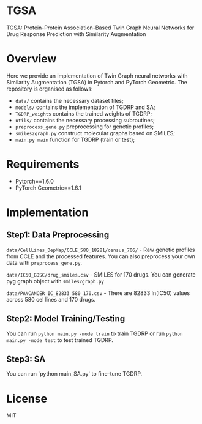 # TGSA
TGSA: Protein-Protein Association-Based Twin Graph Neural Networks for Drug Response Prediction with Similarity Augmentation

# Overview
Here we provide an implementation of Twin Graph neural networks with Similarity Augmentation (TGSA) in Pytorch and PyTorch Geometric. The repository is organised as follows:

- `data/` contains the necessary dataset files;
- `models/` contains the implementation of TGDRP and SA;
- `TGDRP_weights` contains the trained weights of TGDRP;
- `utils/` contains the necessary processing subroutines;
- `preprocess_gene.py` preprocessing for genetic profiles;
- `smiles2graph.py` construct molecular graphs based on SMILES;
- `main.py main` function for TGDRP (train or test);

# Requirements
- Pytorch==1.6.0
- PyTorch Geometric==1.6.1

# Implementation
## Step1: Data Preprocessing
`data/CellLines_DepMap/CCLE_580_18281/census_706/` - Raw genetic profiles from CCLE and the processed features. You can also preprocess your own data with `preprocess_gene.py`.

`data/IC50_GDSC/drug_smiles.csv` - SMILES for 170 drugs. You can generate pyg graph object with `smiles2graph.py`

`data/PANCANCER_IC_82833_580_170.csv` - There are 82833 ln(IC50) values across 580 cel lines and 170 drugs.

## Step2: Model Training/Testing
You can run `python main.py -mode train` to train TGDRP or run `python main.py -mode test` to test trained TGDRP.

## Step3: SA
You can run `python main_SA.py' to fine-tune TGDRP.

# License
MIT